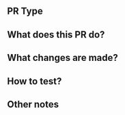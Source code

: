## PR Type

<!-- 
- **Bugfix**
- **Feature**
- **Code style update (formatting, local variables)**
- **Refactoring (no functional changes, no api changes)**
- **Build related changes**
- **CI related changes**
- **Documentation content changes**
- **Application / infrastructure changes**
- **Other... Please describe:**
-->

## What does this PR do?

<!-- 높은 추상화 수준에서 이 PR에 대해 설명 -->

## What changes are made?

<!-- 구체적인 변경 사항, 구현 방법, 스크린샷 등 -->

## How to test?

<!-- 테스트를 위한 전제 조건과 절차 -->

## Other notes

<!-- 리뷰어나 QA팀에게 도움이 될 만한 추가적인 정보 -->
